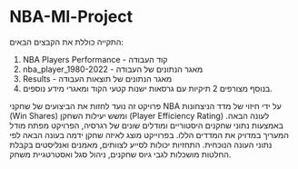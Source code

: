 # NBA-Ml-Project
התקייה כוללת את הקבצים הבאים:
1. NBA Players Performance - קוד העבודה
2. nba_player_1980-2022 - מאגר הנתונים של העבודה
3. Results - מאגר הנתונים של תוצאות העבודה
4. בנוסף מצורפים 2 תיקיות עם גרסאות ישנות קטעי הקוד ומאגרי מידע נוספים.

פרויקט זה נועד לחזות את הביצועים של שחקני NBA על ידי חיזוי של מדד הניצחונות (Win Shares) ומשש יעילות השחקן (Player Efficiency Rating) לעונה הבאה. באמצעות נתוני שחקנים היסטוריים ומודלים שונים של רגרסיה, הפרויקט מפתח מודל המעריך במדויק את המדדים הללו. בפרוייקט מוצג לאיזה שחקן ידמה בעונה הבאה לפי נתוני העונה הנוכחית. התחזיות יכולות לסייע לצוותים, מאמנים ואנליסטים בקבלת החלטות מושכלות לגבי גיוס שחקנים, ניהול סגל ואסטרטגיית משחק.
